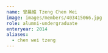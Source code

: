 ```yaml
---
name: 曾晨維 Tzeng Chen Wei    
image: images/members/403415066.jpg 
role: alumni-undergraduate
enteryear: 2014
aliases:
  - chen wei tzeng
---
```

